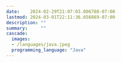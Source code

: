 ```yaml
---
date:    2024-02-29T21:07:03.006780-07:00
lastmod: 2024-03-01T22:11:36.656869-07:00
description: ""
summary:     ""
cascade:
  images:
  - /languages/java.jpeg
  programming_language: "Java"
---
```


